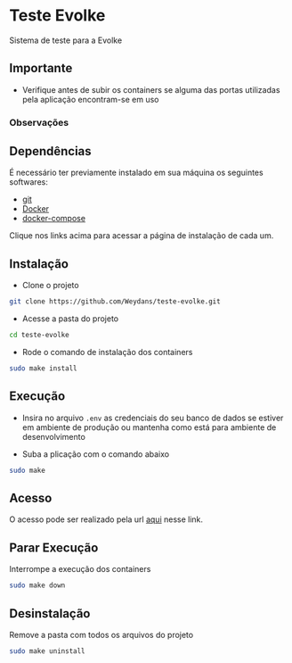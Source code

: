 # Teste Evolke

Sistema de teste para a Evolke



## Importante

 - Verifique antes de subir os containers se alguma das portas utilizadas pela aplicação encontram-se em uso 



### Observações



## Dependências

É necessário ter previamente instalado em sua máquina os seguintes softwares:

- [git](https://git-scm.com/downloads)
- [Docker](https://docs.docker.com/engine/install/)
- [docker-compose](https://docs.docker.com/compose/install/)

Clique nos links acima para acessar a página de instalação de cada um.



## Instalação

- Clone o projeto
```bash
git clone https://github.com/Weydans/teste-evolke.git
```

- Acesse a pasta do projeto
```bash
cd teste-evolke
```

- Rode o comando de instalação dos containers
```bash
sudo make install
```


## Execução

- Insira no arquivo `.env` as credenciais do seu banco de dados se estiver em ambiente de produção ou mantenha como está para ambiente de desenvolvimento

- Suba a plicação com o comando abaixo
```bash
sudo make
```



## Acesso

O acesso pode ser realizado pela url [aqui](http://localhost:8000/) nesse link.



## Parar Execução

Interrompe a execução dos containers
```bash
sudo make down
```



## Desinstalação

Remove a pasta com todos os arquivos do projeto
```bash
sudo make uninstall
```
